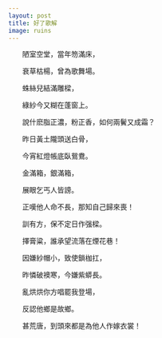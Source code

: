 ```yaml
---
layout: post
title: 好了歌解
image: ruins
---
```

　　陋室空堂，當年笏滿床，

　　衰草枯楊，曾為歌舞場。

　　蛛絲兒結滿雕樑，

　　綠紗今又糊在蓬窗上。

　　說什麽脂正濃，粉正香，如何兩鬢又成霜？

　　昨日黃土隴頭送白骨，

　　今宵紅燈帳底臥鴛鴦。

　　金滿箱，銀滿箱，

　　展眼乞丐人皆謗。

　　正嘆他人命不長，那知自己歸來喪！

　　訓有方，保不定日作强樑。

　　擇膏粱，誰承望流落在煙花巷！

　　因嫌紗帽小，致使鎖枷扛，

　　昨憐破襖寒，今嫌紫蟒長。

　　亂烘烘你方唱罷我登場，

　　反認他鄉是故鄉。

　　甚荒唐，到頭來都是為他人作嫁衣裳！
